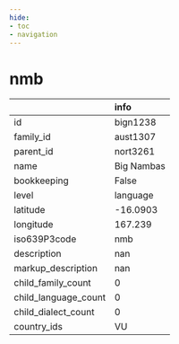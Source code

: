 ```yaml
---
hide:
- toc
- navigation
---
```

# nmb
|                      | info       |
|:---------------------|:-----------|
| id                   | bign1238   |
| family_id            | aust1307   |
| parent_id            | nort3261   |
| name                 | Big Nambas |
| bookkeeping          | False      |
| level                | language   |
| latitude             | -16.0903   |
| longitude            | 167.239    |
| iso639P3code         | nmb        |
| description          | nan        |
| markup_description   | nan        |
| child_family_count   | 0          |
| child_language_count | 0          |
| child_dialect_count  | 0          |
| country_ids          | VU         |